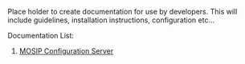 Place holder to create documentation for use by developers. This will include guidelines, installation instructions, configuration etc...

Documentation List:
1. [MOSIP Configuration Server](https://github.com/mosip/mosip/wiki/3.1--MOSIP-Configuration-Server)